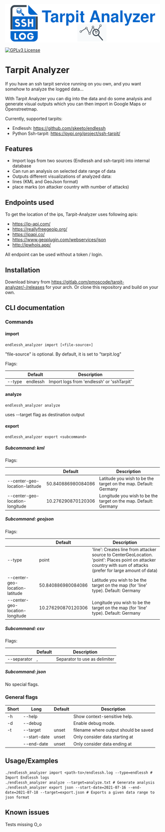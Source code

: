 ![Logo](banner.png)

[![GPLv3 License](https://img.shields.io/badge/License-GPL%20v3-yellow.svg)](https://opensource.org/licenses/GPL-3.0)

# Tarpit Analyzer

If you have an ssh tarpit service running on you own, and you want somehow to analyze the logged data...

With Tarpit Analyzer you can dig into the data and do some analysis and generate visual outputs which you can then
import in Google Maps or Openstreetmap.

Currently, supported tarpits:

- Endlessh: https://github.com/skeeto/endlessh
- Python Ssh-tarpit: https://pypi.org/project/ssh-tarpit/

## Features

- Import logs from two sources (Endlessh and ssh-tarpit) into internal database
- Can run an analysis on selected date range of data
- Outputs different visualizations of analyzed data:
- lines (KML and GeoJson format)
- place marks (on attacker country with number of attacks)

## Endpoints used

To get the location of the ips, Tarpit-Analyzer uses following apis:

- https://ip-api.com/
- https://reallyfreegeoip.org/
- https://ipapi.co/
- https://www.geoplugin.com/webservices/json
- http://ipwhois.app/

All endpoint can be used without a token / login.

## Installation

Download binary from https://gitlab.com/pmoscode/tarpit-analyzer/-/releases for your arch. Or clone this repository and
build on your own.

## CLI documentation

### Commands

#### import

    endlessh_analyzer import [<file-source>]

"file-source" is optional. By default, it is set to "tarpit.log"

Flags:

|              | Default  | Description                                                                             |
|--------------|----------|-----------------------------------------------------------------------------------------|
| --type       | endlessh | Import logs from 'endlessh' or 'sshTarpit'                                              |

#### analyze

    endlessh_analyzer analyze 

uses --target flag as destination output

#### export

    endlessh_analyzer export <subcommand>

##### Subcommand: kml
Flags:

|                                 | Default            | Description                                                      |
|---------------------------------|--------------------|------------------------------------------------------------------|
| --center-geo-location-latitude  | 50.840886980084086 | Latitude you wish to be the target on the map. Default: Germany  |
| --center-geo-location-longitude | 10.276290870120306 | Longitude you wish to be the target on the map. Default: Germany |

##### Subcommand: geojson
Flags:

|                                 | Default            | Description                                                                                                                                                           |
|---------------------------------|--------------------|-----------------------------------------------------------------------------------------------------------------------------------------------------------------------|
| --type                          | point              | 'line': Creates line from attacker source to CenterGeoLocation. <br/> 'point': Places point on attacker country with sum of attacks (prefer for large amount of data) |
| --center-geo-location-latitude  | 50.840886980084086 | Latitude you wish to be the target on the map (for 'line' type). Default: Germany                                                                                     |
| --center-geo-location-longitude | 10.276290870120306 | Longitude you wish to be the target on the map (for 'line' type). Default: Germany                                                                                    |

##### Subcommand: csv
Flags:

|             | Default | Description                   |
|-------------|---------|-------------------------------|
| --separator | ,       | Separator to use as delimiter |

##### Subcommand: json

No special flags.

### General flags

| Short | Long         | Default | Description                                 |
|-------|--------------|---------|---------------------------------------------|
| -h    | --help       |         | Show context-sensitive help.                |
| -d    | --debug      |         | Enable debug mode.                          |
| -t    | --target     | unset   | filename where output should be saved       |
|       | --start-date | unset   | Only consider data starting at <yyyy-mm-dd> |
|       | --end-date   | unset   | Only consider data ending at <yyyy-mm-dd>   |

## Usage/Examples

```shell
./endlessh_analyzer import <path-to>/endlessh.log --type=endlessh # Import Endlessh logs
./endlessh_analyzer analyze --target=analyze.txt # Generate analysis
./endlessh_analyzer export json --start-date=2021-07-16 --end-date=2021-07-18 --target=export.json # Exports a given data range to json format
```

## Known issues

Tests missing O_o
